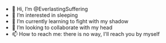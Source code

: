 - 👋 Hi, I’m @EverlastingSuffering
- 👀 I’m interested in sleeping
- 🌱 I’m currently learning to fight with my shadow
- 💞️ I’m looking to collaborate with my head
- 📫 How to reach me: there is no way, I'll reach you by myself

<!---
EverlastingEG/EverlastingEG is a ✨ special ✨ repository because its `README.md` (this file) appears on your GitHub profile.
You can click the Preview link to take a look at your changes.
--->
